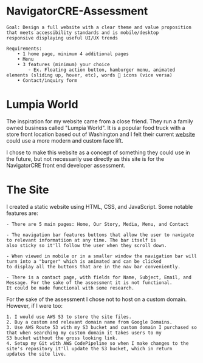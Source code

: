 # NavigatorCRE-Assessment

```
Goal: Design a full website with a clear theme and value proposition that meets accessibility standards and is mobile/desktop
responsive displaying useful UI/UX trends  

Requirements:
    • 1 home page, minimum 4 additional pages
    • Menu
    • 3 features (minimum) your choice
        ◦ Ex. Floating action button, hamburger menu, animated elements (sliding up, hover, etc), words  icons (vice versa)
    • Contact/inquiry form
```



# Lumpia World

The inspiration for my website came from a close friend. They run a family owned business called "Lumpia World". It is a popular
food truck with a store front location based out of Washington and I felt their current [website](https://www.lumpiaworld.com/)
could use a more modern and custom face lift.

I chose to make this website as a concept of something they could use in the future, but not necessarily use directly as this site
is for the NavigatorCRE front end developer assessment.

# The Site

I created a static website using HTML, CSS, and JavaScript. Some notable features are:

```
- There are 5 main pages: Home, Our Story, Media, Menu, and Contact

- The navigation bar features buttons that allow the user to navigate to relevant informatiion at any time. The bar itself is
also sticky so it'll follow the user when they scroll down.

- When viewed in mobile or in a smaller window the navigation bar will turn into a "burger" which is animated and can be clicked
to display all the buttons that are in the nav bar conveniently.

- There is a contact page, with fields for Name, Subject, Email, and Message. For the sake of the assessment it is not functional.
It could be made functional with some research.
```

For the sake of the assessment I chose not to host on a custom domain. However, if I were too:

```
1. I would use AWS S3 to store the site files.
2. Buy a custom and relevant domain name from Google Domains.
3. Use AWS Route 53 with my S3 bucket and custom domain I purchased so that when searching my custom domain it takes users to my
S3 bucket without the gross looking link.
4. Setup my Git with AWS CodePipeline so when I make changes to the site's repository it'll update the S3 bucket, which in return
updates the site live.
```
